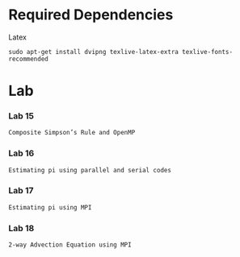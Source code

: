 
# Required Dependencies
Latex
```
sudo apt-get install dvipng texlive-latex-extra texlive-fonts-recommended 
```

Lab
============
### Lab 15
```bash
Composite Simpson’s Rule and OpenMP
```

### Lab 16
```bash
Estimating pi using parallel and serial codes
```

### Lab 17
```bash
Estimating pi using MPI
```

### Lab 18
```bash
2-way Advection Equation using MPI
```
